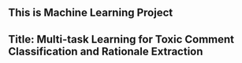 ## This is Machine Learning Project

## Title: Multi-task Learning for Toxic Comment Classification and Rationale Extraction
